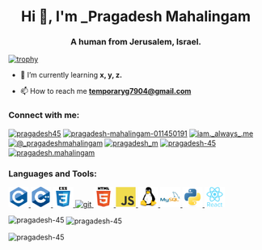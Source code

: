 <h1 align="center">Hi 👋, I'm _Pragadesh Mahalingam</h1>
<h3 align="center">A human from Jerusalem, Israel.</h3>

[![trophy](https://github-profile-trophy.vercel.app/?username=Pragadesh-45&theme=onedark)](https://github.com/ryo-ma/github-profile-trophy)

- 🌱 I’m currently learning **x, y, z.**

- 📫 How to reach me **temporaryg7904@gmail.com**

<h3 align="left">Connect with me:</h3>
<p align="left">
<a href="https://dev.to/pragadesh45" target="blank"><img align="center" src="https://raw.githubusercontent.com/rahuldkjain/github-profile-readme-generator/master/src/images/icons/Social/devto.svg" alt="pragadesh45" height="30" width="40" /></a>
<a href="https://linkedin.com/in/pragadesh-mahalingam-011450191" target="blank"><img align="center" src="https://raw.githubusercontent.com/rahuldkjain/github-profile-readme-generator/master/src/images/icons/Social/linked-in-alt.svg" alt="pragadesh-mahalingam-011450191" height="30" width="40" /></a>
<a href="https://instagram.com/iam._always_.me" target="blank"><img align="center" src="https://raw.githubusercontent.com/rahuldkjain/github-profile-readme-generator/master/src/images/icons/Social/instagram.svg" alt="iam._always_.me" height="30" width="40" /></a>
<a href="https://medium.com/@_pragadeshmahalingam" target="blank"><img align="center" src="https://raw.githubusercontent.com/rahuldkjain/github-profile-readme-generator/master/src/images/icons/Social/medium.svg" alt="@_pragadeshmahalingam" height="30" width="40" /></a>
<a href="https://www.hackerrank.com/pragadesh_m" target="blank"><img align="center" src="https://raw.githubusercontent.com/rahuldkjain/github-profile-readme-generator/master/src/images/icons/Social/hackerrank.svg" alt="pragadesh_m" height="30" width="40" /></a>
<a href="https://www.leetcode.com/pragadesh-45" target="blank"><img align="center" src="https://raw.githubusercontent.com/rahuldkjain/github-profile-readme-generator/master/src/images/icons/Social/leet-code.svg" alt="pragadesh-45" height="30" width="40" /></a>
<a href="https://www.hackerearth.com/pragadesh.mahalingam" target="blank"><img align="center" src="https://raw.githubusercontent.com/rahuldkjain/github-profile-readme-generator/master/src/images/icons/Social/hackerearth.svg" alt="pragadesh.mahalingam" height="30" width="40" /></a>
</p>

<h3 align="left">Languages and Tools:</h3>
<p align="left"> <a href="https://www.cprogramming.com/" target="_blank" rel="noreferrer"> <img src="https://raw.githubusercontent.com/devicons/devicon/master/icons/c/c-original.svg" alt="c" width="40" height="40"/> </a> <a href="https://www.w3schools.com/cpp/" target="_blank" rel="noreferrer"> <img src="https://raw.githubusercontent.com/devicons/devicon/master/icons/cplusplus/cplusplus-original.svg" alt="cplusplus" width="40" height="40"/> </a> <a href="https://www.w3schools.com/css/" target="_blank" rel="noreferrer"> <img src="https://raw.githubusercontent.com/devicons/devicon/master/icons/css3/css3-original-wordmark.svg" alt="css3" width="40" height="40"/> </a> <a href="https://git-scm.com/" target="_blank" rel="noreferrer"> <img src="https://www.vectorlogo.zone/logos/git-scm/git-scm-icon.svg" alt="git" width="40" height="40"/> </a> <a href="https://www.w3.org/html/" target="_blank" rel="noreferrer"> <img src="https://raw.githubusercontent.com/devicons/devicon/master/icons/html5/html5-original-wordmark.svg" alt="html5" width="40" height="40"/> </a> <a href="https://developer.mozilla.org/en-US/docs/Web/JavaScript" target="_blank" rel="noreferrer"> <img src="https://raw.githubusercontent.com/devicons/devicon/master/icons/javascript/javascript-original.svg" alt="javascript" width="40" height="40"/> </a> <a href="https://www.linux.org/" target="_blank" rel="noreferrer"> <img src="https://raw.githubusercontent.com/devicons/devicon/master/icons/linux/linux-original.svg" alt="linux" width="40" height="40"/> </a> <a href="https://www.mysql.com/" target="_blank" rel="noreferrer"> <img src="https://raw.githubusercontent.com/devicons/devicon/master/icons/mysql/mysql-original-wordmark.svg" alt="mysql" width="40" height="40"/> </a> <a href="https://www.python.org" target="_blank" rel="noreferrer"> <img src="https://raw.githubusercontent.com/devicons/devicon/master/icons/python/python-original.svg" alt="python" width="40" height="40"/> </a> <a href="https://reactjs.org/" target="_blank" rel="noreferrer"> <img src="https://raw.githubusercontent.com/devicons/devicon/master/icons/react/react-original-wordmark.svg" alt="react" width="40" height="40"/> </a> </p>

<p><img align="left" src="https://github-readme-stats.vercel.app/api/top-langs?username=pragadesh-45&show_icons=true&locale=en&layout=compact" alt="pragadesh-45" /></p>

<p>&nbsp;<img align="center" src="https://github-readme-stats.vercel.app/api?username=pragadesh-45&show_icons=true&locale=en" alt="pragadesh-45" /></p>

<p><img align="center" src="https://github-readme-streak-stats.herokuapp.com/?user=Pragadesh-45&" alt="pragadesh-45" /></p>

